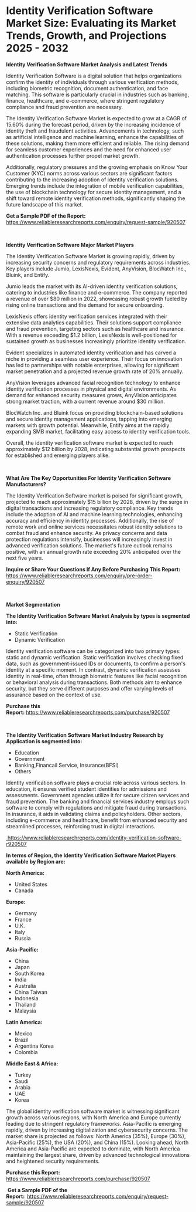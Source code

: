 <p><h1>Identity Verification Software Market Size: Evaluating its Market Trends, Growth, and Projections 2025 - 2032</h1></p><p><strong>Identity Verification Software Market Analysis and Latest Trends</strong></p>
<p><p>Identity Verification Software is a digital solution that helps organizations confirm the identity of individuals through various verification methods, including biometric recognition, document authentication, and face matching. This software is particularly crucial in industries such as banking, finance, healthcare, and e-commerce, where stringent regulatory compliance and fraud prevention are necessary.</p><p>The Identity Verification Software Market is expected to grow at a CAGR of 15.60% during the forecast period, driven by the increasing incidence of identity theft and fraudulent activities. Advancements in technology, such as artificial intelligence and machine learning, enhance the capabilities of these solutions, making them more efficient and reliable. The rising demand for seamless customer experiences and the need for enhanced user authentication processes further propel market growth. </p><p>Additionally, regulatory pressures and the growing emphasis on Know Your Customer (KYC) norms across various sectors are significant factors contributing to the increasing adoption of identity verification solutions. Emerging trends include the integration of mobile verification capabilities, the use of blockchain technology for secure identity management, and a shift toward remote identity verification methods, significantly shaping the future landscape of this market.</p></p>
<p><strong>Get a Sample PDF of the Report:&nbsp;</strong> <a href="https://www.reliableresearchreports.com/enquiry/request-sample/920507?utm_campaign=2245&utm_medium=2&utm_source=Github&utm_content=ia&utm_term=16042025&utm_id=identity-verification-software">https://www.reliableresearchreports.com/enquiry/request-sample/920507</a></p>
<p>&nbsp;</p>
<p><strong>Identity Verification Software Major Market Players</strong></p>
<p><p>The Identity Verification Software Market is growing rapidly, driven by increasing security concerns and regulatory requirements across industries. Key players include Jumio, LexisNexis, Evident, AnyVision, BlocWatch Inc., Bluink, and Entify.</p><p>Jumio leads the market with its AI-driven identity verification solutions, catering to industries like finance and e-commerce. The company reported a revenue of over $80 million in 2022, showcasing robust growth fueled by rising online transactions and the demand for secure onboarding.</p><p>LexisNexis offers identity verification services integrated with their extensive data analytics capabilities. Their solutions support compliance and fraud prevention, targeting sectors such as healthcare and insurance. With a revenue exceeding $1.2 billion, LexisNexis is well-positioned for sustained growth as businesses increasingly prioritize identity verification.</p><p>Evident specializes in automated identity verification and has carved a niche in providing a seamless user experience. Their focus on innovation has led to partnerships with notable enterprises, allowing for significant market penetration and a projected revenue growth rate of 20% annually.</p><p>AnyVision leverages advanced facial recognition technology to enhance identity verification processes in physical and digital environments. As demand for enhanced security measures grows, AnyVision anticipates strong market traction, with a current revenue around $30 million.</p><p>BlocWatch Inc. and Bluink focus on providing blockchain-based solutions and secure identity management applications, tapping into emerging markets with growth potential. Meanwhile, Entify aims at the rapidly expanding SMB market, facilitating easy access to identity verification tools.</p><p>Overall, the identity verification software market is expected to reach approximately $12 billion by 2028, indicating substantial growth prospects for established and emerging players alike.</p></p>
<p>&nbsp;</p>
<p><strong>What Are The Key Opportunities For Identity Verification Software Manufacturers?</strong></p>
<p><p>The Identity Verification Software market is poised for significant growth, projected to reach approximately $15 billion by 2028, driven by the surge in digital transactions and increasing regulatory compliance. Key trends include the adoption of AI and machine learning technologies, enhancing accuracy and efficiency in identity processes. Additionally, the rise of remote work and online services necessitates robust identity solutions to combat fraud and enhance security. As privacy concerns and data protection regulations intensify, businesses will increasingly invest in advanced verification solutions. The market's future outlook remains positive, with an annual growth rate exceeding 20% anticipated over the next five years.</p></p>
<p><strong>Inquire or Share Your Questions If Any Before Purchasing This Report:</strong> <a href="https://www.reliableresearchreports.com/enquiry/pre-order-enquiry/920507?utm_campaign=2245&utm_medium=2&utm_source=Github&utm_content=ia&utm_term=16042025&utm_id=identity-verification-software">https://www.reliableresearchreports.com/enquiry/pre-order-enquiry/920507</a></p>
<p>&nbsp;</p>
<p><strong>Market Segmentation</strong></p>
<p><strong>The Identity Verification Software Market Analysis by types is segmented into:</strong></p>
<p><ul><li>Static Verification</li><li>Dynamic Verification</li></ul></p>
<p><p>Identity verification software can be categorized into two primary types: static and dynamic verification. Static verification involves checking fixed data, such as government-issued IDs or documents, to confirm a person's identity at a specific moment. In contrast, dynamic verification assesses identity in real-time, often through biometric features like facial recognition or behavioral analysis during transactions. Both methods aim to enhance security, but they serve different purposes and offer varying levels of assurance based on the context of use.</p></p>
<p><strong>Purchase this Report:&nbsp;</strong><a href="https://www.reliableresearchreports.com/purchase/920507?utm_campaign=2245&utm_medium=2&utm_source=Github&utm_content=ia&utm_term=16042025&utm_id=identity-verification-software">https://www.reliableresearchreports.com/purchase/920507</a></p>
<p>&nbsp;</p>
<p><strong>The Identity Verification Software Market Industry Research by Application is segmented into:</strong></p>
<p><ul><li>Education</li><li>Government</li><li>Banking,Financail Service, Insurance(BFSI)</li><li>Others</li></ul></p>
<p><p>Identity verification software plays a crucial role across various sectors. In education, it ensures verified student identities for admissions and assessments. Government agencies utilize it for secure citizen services and fraud prevention. The banking and financial services industry employs such software to comply with regulations and mitigate fraud during transactions. In insurance, it aids in validating claims and policyholders. Other sectors, including e-commerce and healthcare, benefit from enhanced security and streamlined processes, reinforcing trust in digital interactions.</p></p>
<p><a href="https://www.reliableresearchreports.com/identity-verification-software-r920507?utm_campaign=2245&utm_medium=2&utm_source=Github&utm_content=ia&utm_term=16042025&utm_id=identity-verification-software">&nbsp;https://www.reliableresearchreports.com/identity-verification-software-r920507</a></p>
<p><strong>In terms of Region, the Identity Verification Software Market Players available by Region are:</strong></p>
<p>
    <p> <strong> North America: </strong>
        <ul>
            <li>United States</li>
            <li>Canada</li>
        </ul>
        </p> 
    <p> <strong> Europe: </strong>
        <ul>
            <li>Germany</li>
            <li>France</li>
            <li>U.K.</li>
            <li>Italy</li>
            <li>Russia</li>
        </ul>
        </p> 
    <p> <strong> Asia-Pacific: </strong>
        <ul>
            <li>China</li>
            <li>Japan</li>
            <li>South Korea</li>
            <li>India</li>
            <li>Australia</li>
            <li>China Taiwan</li>
            <li>Indonesia</li>
            <li>Thailand</li>
            <li>Malaysia</li>
        </ul>
        </p> 
    <p> <strong> Latin America: </strong>
        <ul>
            <li>Mexico</li>
            <li>Brazil</li>
            <li>Argentina Korea</li>
            <li>Colombia</li>
        </ul>
        </p> 
    <p> <strong> Middle East & Africa: </strong>
        <ul>
            <li>Turkey</li>
            <li>Saudi</li>
            <li>Arabia</li>
            <li>UAE</li>
            <li>Korea</li>
        </ul>
    </p>
    </p>
<p><p>The global identity verification software market is witnessing significant growth across various regions, with North America and Europe currently leading due to stringent regulatory frameworks. Asia-Pacific is emerging rapidly, driven by increasing digitalization and cybersecurity concerns. The market share is projected as follows: North America (35%), Europe (30%), Asia-Pacific (25%), the USA (20%), and China (15%). Looking ahead, North America and Asia-Pacific are expected to dominate, with North America maintaining the largest share, driven by advanced technological innovations and heightened security requirements.</p></p>
<p><strong>Purchase this Report: </strong><a href="https://www.reliableresearchreports.com/purchase/920507?utm_campaign=2245&utm_medium=2&utm_source=Github&utm_content=ia&utm_term=16042025&utm_id=identity-verification-software">https://www.reliableresearchreports.com/purchase/920507</a></p>
<p>&nbsp;<strong>Get a Sample PDF of the Report:&nbsp;&nbsp;</strong><a href="https://www.reliableresearchreports.com/enquiry/request-sample/920507?utm_campaign=2245&utm_medium=2&utm_source=Github&utm_content=ia&utm_term=16042025&utm_id=identity-verification-software">https://www.reliableresearchreports.com/enquiry/request-sample/920507</a></p>
<p><strong></strong></p>
<p><p></p><p></p><p></p></p>